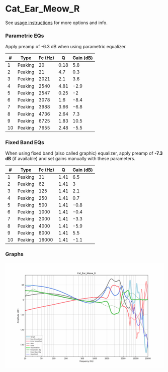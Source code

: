 # Cat_Ear_Meow_R
See [usage instructions](https://github.com/jaakkopasanen/AutoEq#usage) for more options and info.

### Parametric EQs
Apply preamp of -6.3 dB when using parametric equalizer.

|   # | Type    |   Fc (Hz) |    Q |   Gain (dB) |
|-----|---------|-----------|------|-------------|
|   1 | Peaking |        20 | 0.18 |         5.8 |
|   2 | Peaking |        21 | 4.7  |         0.3 |
|   3 | Peaking |      2021 | 2.1  |         3.6 |
|   4 | Peaking |      2540 | 4.81 |        -2.9 |
|   5 | Peaking |      2547 | 0.25 |        -2   |
|   6 | Peaking |      3078 | 1.6  |        -8.4 |
|   7 | Peaking |      3988 | 3.66 |        -6.8 |
|   8 | Peaking |      4736 | 2.64 |         7.3 |
|   9 | Peaking |      6725 | 1.83 |        10.5 |
|  10 | Peaking |      7655 | 2.48 |        -5.5 |

### Fixed Band EQs
When using fixed band (also called graphic) equalizer, apply preamp of **-7.3 dB** (if available) and set gains manually with these parameters.

|   # | Type    |   Fc (Hz) |    Q |   Gain (dB) |
|-----|---------|-----------|------|-------------|
|   1 | Peaking |        31 | 1.41 |         6.5 |
|   2 | Peaking |        62 | 1.41 |         3   |
|   3 | Peaking |       125 | 1.41 |         2.1 |
|   4 | Peaking |       250 | 1.41 |         0.7 |
|   5 | Peaking |       500 | 1.41 |        -0.8 |
|   6 | Peaking |      1000 | 1.41 |        -0.4 |
|   7 | Peaking |      2000 | 1.41 |        -3.3 |
|   8 | Peaking |      4000 | 1.41 |        -5.9 |
|   9 | Peaking |      8000 | 1.41 |         5.5 |
|  10 | Peaking |     16000 | 1.41 |        -1.1 |

### Graphs
![](./Cat_Ear_Meow_R.png)
